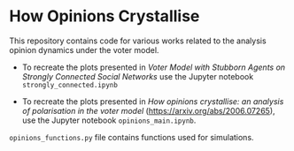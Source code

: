 # How Opinions Crystallise

This repository contains code for various works related to the analysis opinion dynamics under the voter model.

- To recreate the plots presented in <i>Voter Model with Stubborn Agents on Strongly Connected Social Networks</i> use the Jupyter notebook `strongly_connected.ipynb`

- To recreate the plots presented in <i>How opinions crystallise: an analysis of polarisation in the voter model
</i> (https://arxiv.org/abs/2006.07265), use the Jupyter notebook `opinions_main.ipynb`.

`opinions_functions.py` file contains functions used for simulations.
